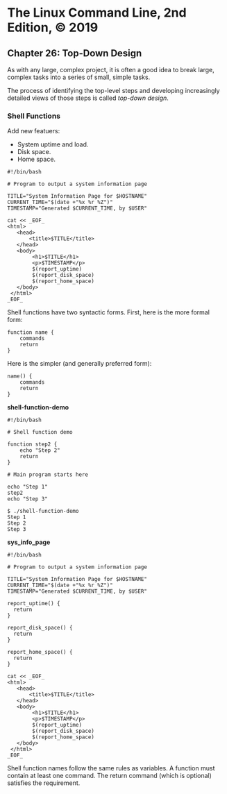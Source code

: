 # The Linux Command Line, 2nd Edition, © 2019

## Chapter 26: Top-Down Design

As with any large, complex project, it is often a good idea to break large, complex tasks into a series of small, simple tasks.

The process of identifying the top-level steps and developing increasingly detailed views of those steps is called _top-down design_.

### Shell Functions

Add new featuers:

* System uptime and load.
* Disk space.
* Home space.

```
#!/bin/bash

# Program to output a system information page

TITLE="System Information Page for $HOSTNAME"
CURRENT_TIME="$(date +"%x %r %Z")"
TIMESTAMP="Generated $CURRENT_TIME, by $USER"

cat << _EOF_
<html>
   <head>
       <title>$TITLE</title>
   </head>
   <body>
        <h1>$TITLE</h1>
        <p>$TIMESTAMP</p>
        $(report_uptime)
        $(report_disk_space)
        $(report_home_space)
   </body>
 </html>
_EOF_
```

Shell functions have two syntactic forms. First, here is the more formal form:

```
function name {
    commands
    return
}
```

Here is the simpler (and generally preferred form):

```
name() {
    commands
    return
}
```

**shell-function-demo**

```
#!/bin/bash

# Shell function demo

function step2 {
    echo "Step 2"
    return
}

# Main program starts here

echo "Step 1"
step2
echo "Step 3"
```

```
$ ./shell-function-demo 
Step 1
Step 2
Step 3
```

**sys_info_page**

```
#!/bin/bash

# Program to output a system information page

TITLE="System Information Page for $HOSTNAME"
CURRENT_TIME="$(date +"%x %r %Z")"
TIMESTAMP="Generated $CURRENT_TIME, by $USER"

report_uptime() {
  return 
}

report_disk_space() {
  return
}

report_home_space() {
  return
}

cat << _EOF_
<html>
   <head>
       <title>$TITLE</title>
   </head>
   <body>
        <h1>$TITLE</h1>
        <p>$TIMESTAMP</p>
        $(report_uptime)
        $(report_disk_space)
        $(report_home_space)
   </body>
 </html>
_EOF_

```

Shell function names follow the same rules as variables. A function must contain at least one command.
The return command (which is optional) satisfies the requirement.
